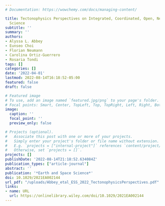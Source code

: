 ```yaml
---
# Documentation: https://wowchemy.com/docs/managing-content/

title: Tectonophysics Perspectives on Integrated, Coordinated, Open, Networked (ICON)
  Science
subtitle: ''
summary: ''
authors:
- Alyssa L. Abbey
- Eunseo Choi
- Florian Neumann
- Carolina Ortiz‐Guerrero
- Rosaria Tondi
tags: []
categories: []
date: '2022-04-01'
lastmod: 2022-08-14T16:18:52-05:00
featured: false
draft: false

# Featured image
# To use, add an image named `featured.jpg/png` to your page's folder.
# Focal points: Smart, Center, TopLeft, Top, TopRight, Left, Right, BottomLeft, Bottom, BottomRight.
image:
  caption: ''
  focal_point: ''
  preview_only: false

# Projects (optional).
#   Associate this post with one or more of your projects.
#   Simply enter your project's folder or file name without extension.
#   E.g. `projects = ["internal-project"]` references `content/project/deep-learning/index.md`.
#   Otherwise, set `projects = []`.
projects: []
publishDate: '2022-08-14T21:18:52.634084Z'
publication_types: ["article-journal"]
abstract: ''
publication: '*Earth and Space Science*'
doi: 10.1029/2021EA002144
url_pdf: "/uploads/Abbey_etal_ESS_2022_TectonophysicsPerspectives.pdf"
links:
- name: URL
  url: https://onlinelibrary.wiley.com/doi/10.1029/2021EA002144
---
```

